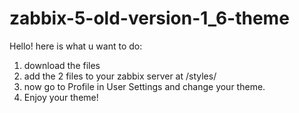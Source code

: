 # zabbix-5-old-version-1_6-theme

Hello! here is what u want to do:

1. download the files 
2. add the 2 files to your zabbix server at /styles/
3. now go to Profile in User Settings and change your theme.
4. Enjoy your theme!
